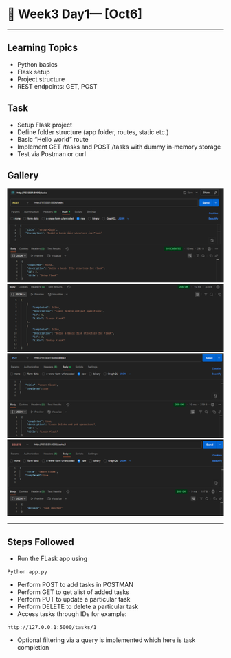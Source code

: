 # 📝 Week3 Day1— [Oct6]

---

## Learning Topics
- Python basics
- Flask setup
- Project structure
- REST endpoints: GET, POST
## Task
- Setup Flask project
- Define folder structure (app folder, routes, static etc.)
- Basic “Hello world” route
- Implement GET /tasks and POST /tasks with dummy in‑memory storage
- Test via Postman or curl

## Gallery

![Screenshot 1](./images/image1.png)
![Screenshot 2](./images/image2.png)
![Screenshot 3](./images/image3.png)
![Screenshot 4](./images/image4.png)

---

## Steps Followed

-   Run the FLask app using 
```
Python app.py
```
-	Perform POST to add tasks in POSTMAN
-   Perform GET to get alist of added tasks
-   Perform PUT to update a particular task 
-   Perform DELETE to delete a particular task
-   Access tasks through IDs for example:
```
http://127.0.0.1:5000/tasks/1
```
- Optional filtering via a query is implemented which here is task completion